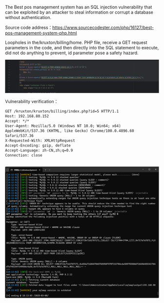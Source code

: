 

The Best pos management system has an SQL injection vulnerability that can be exploited by an attacker to steal information or corrupt a database without authentication.





Source code address：https://www.sourcecodester.com/php/16127/best-pos-management-system-php.html



Loopholes in the/kruxton/billing/home. PHP file, receive a GET request parameters in the code, and then directly into the SQL statement to execute, did not do anything to prevent, id parameter pose a safety hazard.

![image-20250314235737851](images/image-20250314235737851.png)





Vulnerability verification：

```
GET /kruxton/kruxton/billing/index.php?id=5 HTTP/1.1
Host: 192.168.80.152
Accept: */*
User-Agent: Mozilla/5.0 (Windows NT 10.0; Win64; x64) AppleWebKit/537.36 (KHTML, like Gecko) Chrome/100.0.4896.60 Safari/537.36
X-Requested-With: XMLHttpRequest
Accept-Encoding: gzip, deflate
Accept-Language: zh-CN,zh;q=0.9
Connection: close


```

 ![image-20250314235803775](images/image-20250314235803775.png)



































